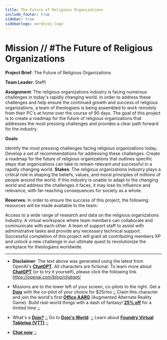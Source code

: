 ```yaml
---
title: The Future of Religious Organizations
include_footer: true
sidebar: true
sidebarlogo: wordojos_logo
---
```

# Mission // #The Future of Religious Organizations

**Project Brief**: The Future of Religious Organizations

**Team Leader**: Steffi

**Assignment**: The religious organizations industry is facing numerous challenges in today's rapidly changing world. In order to address these challenges and help ensure the continued growth and success of religious organizations, a team of theologians is being assembled to work remotely from their PC's at home over the course of 90 days. The goal of this project is to create a roadmap for the future of religious organizations that addresses the most pressing challenges and provides a clear path forward for the industry.

**Goals**:

Identify the most pressing challenges facing religious organizations today.
Develop a set of recommendations for addressing these challenges.
Create a roadmap for the future of religious organizations that outlines specific steps that organizations can take to remain relevant and successful in a rapidly changing world.
**Stakes**: The religious organizations industry plays a critical role in shaping the beliefs, values, and moral principles of millions of people around the world. If this industry is unable to adapt to the changing world and address the challenges it faces, it may lose its influence and relevance, with far-reaching consequences for society as a whole.

**Reserves**: In order to ensure the success of this project, the following resources will be made available to the team:

Access to a wide range of research and data on the religious organizations industry.
A virtual workspace where team members can collaborate and communicate with each other.
A team of support staff to assist with administrative tasks and provide any necessary technical support.
Successful completion of this project will grant all contributing members XP and unlock a new challenge in our ultimate quest to revolutionize the workplace for theologians worldwide.

---

* **Disclaimer**: The text above was generated using the latest from OpenAI's [**ChatGPT**](https://openai.com/blog/chatgpt/).  All characters are fictional.  To learn more about [**ChatGPT**](https://openai.com/blog/chatgpt/) (or to try it yourself), please click the following link https://openai.com/blog/chatgpt/

* Missions are to the lower left of your screen, co-pilots to the right. Get a [**Dojo**](https://workmates.live/marketplace) with the co-pilot of your choice for $25/mo [::](https://workmates.live/marketplace)  Claim this character and join the world's first [**Office AARG**](https://dojos.world) (Augmented Alternate Reality Game). Build real-world things with a dash of fantasy! [**25% off**](https://blog.workmates.live/deal-on-a-dojo) for a limited time [::](https://blog.workmates.live/deal-on-a-dojo) 

* What's a [**Dojo?**](https://workdojos.com) [::](https://workdojos.com)  Go to [**Dojo's World**](https://dojos.world): [::](https://dojos.world)  Learn about [**Foundry Virtual Tabletop (VTT)**](https://foundryvtt.com) [::](https://foundryvtt.com/)

* [**Chat now**](https://chat.workmates.live/channel/support) [::](https://chat.workmates.live/channel/support)